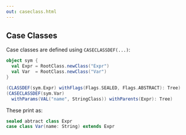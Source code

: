 ```yaml
---
out: caseclass.html
---
```


Case Classes
------------

Case classes are defined using `CASECLASSDEF(...)`:

```scala
object sym {
  val Expr = RootClass.newClass("Expr")
  val Var  = RootClass.newClass("Var")
}

(CLASSDEF(sym.Expr) withFlags(Flags.SEALED, Flags.ABSTRACT): Tree)
(CASECLASSDEF(sym.Var)
  withParams(VAL("name", StringClass)) withParents(Expr): Tree)
```

These print as:

```scala
sealed abtract class Expr
case class Var(name: String) extends Expr
```
